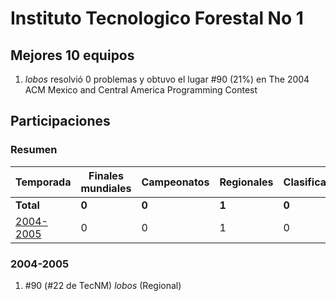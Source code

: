 ---
---

# Instituto Tecnologico Forestal No 1

## Mejores 10 equipos

1. _lobos_ resolvió 0 problemas y obtuvo el lugar #90 (21%) en The 2004 ACM Mexico and Central America Programming Contest

## Participaciones

### Resumen

| Temporada | Finales mundiales | Campeonatos | Regionales | Clasificatorios | Equipos |
| --- | --- | --- | --- | --- | --- |
| **Total** | **0** | **0** | **1** | **0** | **1** |
| [2004-2005](#2004-2005) | 0 | 0 | 1 | 0 | 1 |

### 2004-2005

1. #90 (#22 de TecNM) _lobos_ (Regional)




